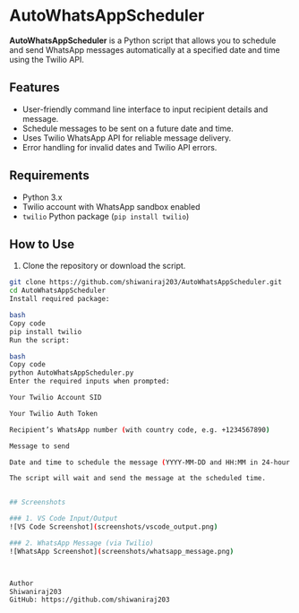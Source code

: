 # AutoWhatsAppScheduler

**AutoWhatsAppScheduler** is a Python script that allows you to schedule and send WhatsApp messages automatically at a specified date and time using the Twilio API. 

## Features
- User-friendly command line interface to input recipient details and message.
- Schedule messages to be sent on a future date and time.
- Uses Twilio WhatsApp API for reliable message delivery.
- Error handling for invalid dates and Twilio API errors.

## Requirements
- Python 3.x
- Twilio account with WhatsApp sandbox enabled
- `twilio` Python package (`pip install twilio`)

## How to Use

1. Clone the repository or download the script.

```bash
git clone https://github.com/shiwaniraj203/AutoWhatsAppScheduler.git
cd AutoWhatsAppScheduler
Install required package:

bash
Copy code
pip install twilio
Run the script:

bash
Copy code
python AutoWhatsAppScheduler.py
Enter the required inputs when prompted:

Your Twilio Account SID

Your Twilio Auth Token

Recipient’s WhatsApp number (with country code, e.g. +1234567890)

Message to send

Date and time to schedule the message (YYYY-MM-DD and HH:MM in 24-hour format)

The script will wait and send the message at the scheduled time.


## Screenshots

### 1. VS Code Input/Output
![VS Code Screenshot](screenshots/vscode_output.png)

### 2. WhatsApp Message (via Twilio)
![WhatsApp Screenshot](screenshots/whatsapp_message.png)



Author
Shiwaniraj203
GitHub: https://github.com/shiwaniraj203